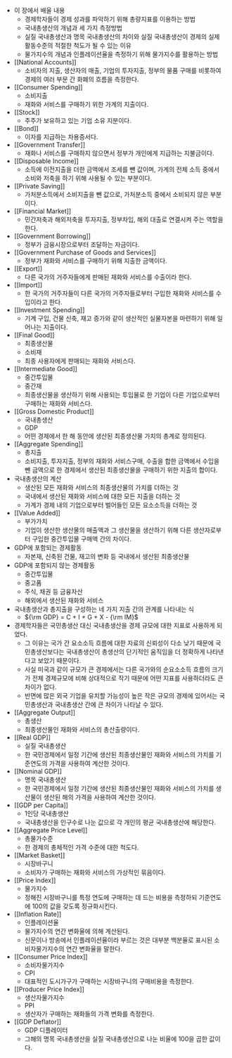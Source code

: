- 이 장에서 배울 내용
	- 경제학자들이 경제 성과를 파악하기 위해 총량지표를 이용하는 방법
	- 국내총생산의 개념과 세 가지 측정방법
	- 실질 국내총생산과 명목 국내총생산의 차이와 실질 국내총생산이 경제의 실제 활동수준의 적절한 척도가 될 수 있는 이유
	- 물가지수의 개념과 인플레이션율을 측정하기 위해 물가지수를 활용하는 방법
- [[National Accounts]]
	- 소비자의 지출, 생산자의 매출, 기업의 투자지출, 정부의 물품 구매를 비롯하여 경제의 여러 부문 간 화폐의 흐름을 측정한다.
- [[Consumer Spending]]
	- 소비지출
	- 재화와 서비스를 구매하기 위한 가계의 지출이다.
- [[Stock]]
	- 주주가 보유하고 있는 기업 소유 지분이다.
- [[Bond]]
	- 이자를 지급하는 차용증서다.
- [[Government Transfer]]
	- 재화나 서비스를 구매하지 않으면서 정부가 개인에게 지급하는 지불금이다.
- [[Disposable Income]]
	- 소득에 이전지출을 더한 금액에서 조세를 뺀 값이며, 가계의 전체 소득 중에서 소비와 저축을 하기 위해 사용될 수 있는 부분이다.
- [[Private Saving]]
	- 가처분소득에서 소비지출을 뺀 값으로, 가처분소득 중에서 소비되지 않은 부분이다.
- [[Financial Market]]
	- 민간저축과 해외저축을 투자지출, 정부차입, 해외 대출로 연결시켜 주는 역할을 한다.
- [[Government Borrowing]]
	- 정부가 금융시장으로부터 조달하는 자금이다.
- [[Government Purchase of Goods and Services]]
	- 정부가 재화와 서비스를 구매하기 위해 지출한 금액이다.
- [[Export]]
	- 다른 국가의 거주자들에게 판매된 재화와 서비스를 수출이라 한다.
- [[Import]]
	- 한 국가의 거주자들이 다른 국가의 거주자들로부터 구입한 재화와 서비스를 수입이라고 한다.
- [[Investment Spending]]
	- 기계 구입, 건물 신축, 재고 증가와 같이 생산적인 실물자본을 마련하기 위해 일어나는 지출이다.
- [[Final Good]]
	- 최종생산물
	- 소비재
	- 최종 사용자에게 판매되는 재화와 서비스다.
- [[Intermediate Good]]
	- 중간투입물
	- 중간재
	- 최종생산물을 생산하기 위해 사용되는 투입물로 한 기업이 다른 기업으로부터 구매하는 재화와 서비스다.
- [[Gross Domestic Product]]
	- 국내총생산
	- GDP
	- 어떤 경제에서 한 해 동안에 생산된 최종생산물 가치의 총계로 정의된다.
- [[Aggregate Spending]]
	- 총지출
	- 소비지출, 투자지출, 정부의 재화와 서비스구매, 수출을 합한 금액에서 수입을 뺀 금액으로 한 경제에서 생산된 최종생산물을 구매하기 위한 지출의 합이다.
- 국내총생산의 계산
	- 생산된 모든 재화와 서비스의 최종생산물의 가치를 더하는 것
	- 국내에서 생산된 재화와 서비스에 대한 모든 지출을 더하는 것
	- 가계가 경제 내의 기업으로부터 벌어들인 모든 요소소득을 더하는 것
- [[Value Added]]
	- 부가가치
	- 기업이 생산한 생산물의 매출액과 그 생산물을 생산하기 위해 다른 생산자로부터 구입한 중간투입물 구매액 간의 차이다.
- GDP에 포함되는 경제활동
	- 자본재, 신축된 건물, 재고의 변화 등 국내에서 생산된 최종생산물
- GDP에 포함되지 않는 경제활동
	- 중간투입물
	- 중고품
	- 주식, 채권 등 금융자산
	- 해외에서 생산된 재화와 서비스
- 국내총생산과 총지출을 구성하는 네 가지 지출 간의 관계를 나타내는 식
	- ${\rm GDP} = C + I + G + X - {\rm IM}$
- 경제학자들은 국민총생산 대신 국내총생산을 경제 규모에 대한 지표로 사용하게 되었다.
	- 그 이유는 국가 간 요소소득 흐름에 대한 자료의 신뢰성이 다소 낮기 때문에 국민총생산보다는 국내총생산이 총생산의 단기적인 움직임을 더 정확하게 나타낸다고 보았기 때문이다.
	- 사실 미국과 같이 규모가 큰 경제에서는 다른 국가와의 순요소소득 흐름의 크기가 전체 경제규모에 비해 상대적으로 작기 때문에 어떤 지표를 사용하더라도 큰 차이가 없다.
	- 반면에 많은 외국 기업을 유치할 가능성이 높은 작은 규모의 경제에 있어서는 국민총생산과 국내총생산 간에 큰 차이가 나타날 수 있다.
- [[Aggregate Output]]
	- 총생산
	- 최종생산물인 재화와 서비스의 총산출량이다.
- [[Real GDP]]
	- 실질 국내총생산
	- 한 국민경제에서 일정 기간에 생산된 최종생산물인 재화와 서비스의 가치를 기준연도의 가격을 사용하여 계산한 것이다.
- [[Nominal GDP]]
	- 명목 국내총생산
	- 한 국민경제에서 일정 기간에 생산된 최종생산물인 재화와 서비스의 가치를 생산물이 생산된 해의 가격을 사용하여 계산한 것이다.
- [[GDP per Capita]]
	- 1인당 국내총생산
	- 국내총생산을 인구수로 나눈 값으로 각 개인의 평균 국내총생산에 해당한다.
- [[Aggregate Price Level]]
	- 총물가수준
	- 한 경제의 총체적인 가격 수준에 대한 척도다.
- [[Market Basket]]
	- 시장바구니
	- 소비자가 구매하는 재화와 서비스의 가상적인 묶음이다.
- [[Price Index]]
	- 물가지수
	- 정해진 시장바구니를 특정 연도에 구매하는 데 드는 비용을 측정하되 기준연도에 100의 값을 갖도록 정규화시킨다.
- [[Inflation Rate]]
	- 인플레이션율
	- 물가지수의 연간 변화율에 의해 계산된다.
	- 신문이나 방송에서 인플레이션율이라 부르는 것은 대부분 백분율로 표시된 소비자물가지수의 연간 변화율을 말한다.
- [[Consumer Price Index]]
	- 소비자물가지수
	- CPI
	- 대표적인 도시가구가 구매하는 시장바구니의 구매비용을 측정한다.
- [[Producer Price Index]]
	- 생산자물가지수
	- PPI
	- 생산자가 구매하는 재화들의 가격 변화를 측정한다.
- [[GDP Deflator]]
	- GDP 디플레이터
	- 그해의 명목 국내총생산을 실질 국내총생산으로 나눈 비율에 100을 곱한 값이다.
